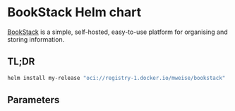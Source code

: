 # BookStack Helm chart

[BookStack](https://www.bookstackapp.com/) is a simple, self-hosted, easy-to-use platform for organising and storing 
information.

## TL;DR

```bash
helm install my-release "oci://registry-1.docker.io/mweise/bookstack"
```

## Parameters